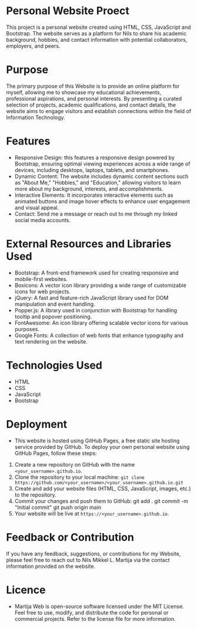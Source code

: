 # Personal Website Proect 

This project is a personal website created using HTML, CSS, JavaScript and Bootstrap. The website serves as a platform for Nils to share his academic background, hobbies, and contact information with potential collaborators, employers, and peers.

# Purpose
The primary purpose of this Website is to provide an online platform for myself, allowing me to showcase my educational achievements, professional aspirations, and personal interests. By presenting a curated selection of projects, academic qualifications, and contact details, the website aims to engage visitors and establish connections within the field of Information Technology.

# Features
- Responsive Design: this features a responsive design powered by Bootstrap, ensuring optimal viewing experiences across a wide range of devices, including desktops, laptops, tablets, and smartphones.
- Dynamic Content: The website includes dynamic content sections such as "About Me," "Hobbies," and "Education," allowing visitors to learn more about my background, interests, and accomplishments.
- Interactive Elements: It incorporates interactive elements such as animated buttons and image hover effects to enhance user engagement and visual appeal.
- Contact: Send me a message or reach out to me through my linked social media accounts.

# External Resources and Libraries Used
- Bootstrap: A front-end framework used for creating responsive and mobile-first websites.
- Boxicons: A vector icon library providing a wide range of customizable icons for web projects.
- jQuery: A fast and feature-rich JavaScript library used for DOM manipulation and event handling.
- Popper.js: A library used in conjunction with Bootstrap for handling tooltip and popover positioning.
- FontAwesome: An icon library offering scalable vector icons for various purposes.
- Google Fonts: A collection of web fonts that enhance typography and text rendering on the website.

# Technologies Used
- HTML
- CSS
- JavaScript
- Bootstrap

# Deployment

- This website is hosted using GitHub Pages, a free static site hosting service provided by GitHub. To deploy your own personal website using GitHub Pages, follow these steps:

1. Create a new repository on GitHub with the name `<your_username>.github.io`.
2. Clone the repository to your local machine: `git clone https://github.com/<your_username>/<your_username>.github.io.git`
3. Create and add your website files (HTML, CSS, JavaScript, images, etc.) to the repository.
4. Commit your changes and push them to GitHub: 
     git add .
     git commit -m "Initial commit"
     git push origin main
5. Your website will be live at `https://<your_username>.github.io`.


# Feedback or Contribution
If you have any feedback, suggestions, or contributions for my Website, please feel free to reach out to Nils Mikkel L. Martija via the contact information provided on the website. 

# Licence
- Martija Web is open-source software licensed under the MIT License. Feel free to use, modify, and distribute the code for personal or commercial projects. Refer to the license file for more information.